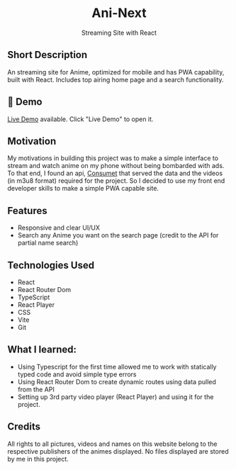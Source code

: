 <h1 align="center">Ani-Next</h1>


<p align="center">
  Streaming Site with React
</p>

## Short Description
An streaming site for Anime, optimized for mobile and has PWA capability, built with React. Includes top airing home page and a search functionality.

## 🔴 Demo
 [Live Demo](https://ani-next-five.vercel.app/) available. Click "Live Demo" to open it.


## Motivation
My motivations in building this project was to make a simple interface to stream and watch anime on my phone without being bombarded with ads. To that end, I found an api, [Consumet](https://consumet.org/) that served the data and the videos (in m3u8 format) required for the project. So I decided to use my front end developer skills to make a simple PWA capable site.

## Features
- Responsive and clear UI/UX
- Search any Anime you want on the search page (credit to the API for partial name search)


## Technologies Used
- React
- React Router Dom
- TypeScript
- React Player
- CSS
- Vite
- Git

## What I learned:
- Using Typescript for the first time allowed me to work with statically typed code and avoid simple type errors
- Using React Router Dom to create dynamic routes using data pulled from the API
- Setting up 3rd party video player (React Player) and using it for the project.

## Credits
All rights to all pictures, videos and names on this website belong to the respective publishers of the animes displayed.  No files displayed are stored by me in this project.
